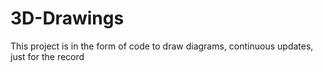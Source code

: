 # 3D-Drawings
This project is in the form of code to draw diagrams, continuous updates, just for the record
